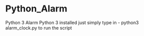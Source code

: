 # Python_Alarm
Python 3 Alarm
Python 3 installed just simply type in -    python3 alarm_clock.py to run the script
